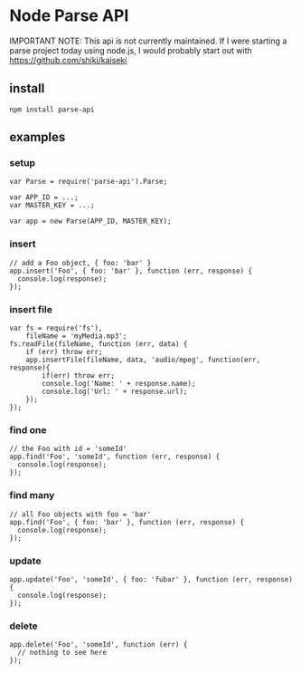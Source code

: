 Node Parse API
==============

IMPORTANT NOTE: This api is not currently maintained.
If I were starting a parse project today using node.js,
I would probably start out with https://github.com/shiki/kaiseki

install
-------

    npm install parse-api

examples
--------

### setup

    var Parse = require('parse-api').Parse;

    var APP_ID = ...;
    var MASTER_KEY = ...;

    var app = new Parse(APP_ID, MASTER_KEY);

### insert

    // add a Foo object, { foo: 'bar' }
    app.insert('Foo', { foo: 'bar' }, function (err, response) {
      console.log(response);
    });

### insert file
	var fs = require('fs'),
		fileName = 'myMedia.mp3';
	fs.readFile(fileName, function (err, data) {
		if (err) throw err;
		app.insertFile(fileName, data, 'audio/mpeg', function(err, response){
			if(err) throw err;
			console.log('Name: ' + response.name);
			console.log('Url: ' + response.url);
		});
	});


### find one

    // the Foo with id = 'someId'
    app.find('Foo', 'someId', function (err, response) {
      console.log(response);
    });

### find many

    // all Foo objects with foo = 'bar'
    app.find('Foo', { foo: 'bar' }, function (err, response) {
      console.log(response);
    });

### update

    app.update('Foo', 'someId', { foo: 'fubar' }, function (err, response) {
      console.log(response);
    });

### delete

    app.delete('Foo', 'someId', function (err) {
      // nothing to see here
    });
